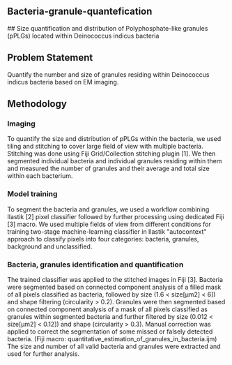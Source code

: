 <h2> Bacteria-granule-quantefication </h2>
## Size quantification and distribution of Polyphosphate-like granules (pPLGs) located within Deinococcus indicus bacteria


## Problem Statement
Quantify the number and size of granules residing within Deinococcus indicus bacteria based on EM imaging.

## Methodology
### Imaging
To quantify the size and distribution of pPLGs within the bacteria, we used tiling and stitching to cover large field of view with multiple bacteria. 
Stitching was done using Fiji Grid/Collection stitching plugin [1].
We then segmented individual bacteria and individual granules residing within them and measured the number of granules and their average and total size within each bacterium.  

### Model training
To segment the bacteria and granules, we used a workflow combining Ilastik [2] pixel classifier followed by further processing using dedicated Fiji [3] macro. We used multiple fields of view from different conditions for training two-stage machine-learning classifier in Ilastik "autocontext" approach to classify pixels into four categories: bacteria, granules, background and unclassified.

### Bacteria, granules identification and quantification
The trained classifier was applied to the stitched images in Fiji [3]. Bacteria were segmented based on connected component analysis of a filled mask of all pixels classified as bacteria, followed by size (1.6 < size[µm2] < 6]) and shape filtering (circularity > 0.2).
Granules were then segmented based on connected component analysis of a mask of all pixels classified as granules within segmented bacteria and further filtered by size (0.012 < size[µm2] < 0.12]) and shape (circularity > 0.3).
Manual correction was applied to correct the segmentation of some missed or falsely detected bacteria. (Fiji macro: quantitative_estimation_of_granules_in_bacteria.ijm)
The size and number of all valid bacteria and granules were extracted and used for further analysis.

